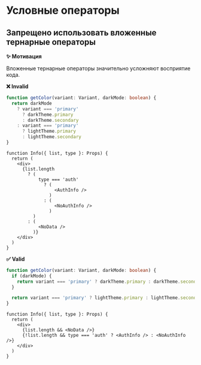 # Условные операторы

## Запрещено использовать вложенные тернарные операторы

**✨ Мотивация**

Вложенные тернарные операторы значительно усложняют восприятие кода.

**❌ Invalid**

```ts
function getColor(variant: Variant, darkMode: boolean) {
  return darkMode
    ? variant === 'primary'
      ? darkTheme.primary
      : darkTheme.secondary
    : variant === 'primary'
      ? lightTheme.primary
      : lightTheme.secondary
}
```

```tsx
function Info({ list, type }: Props) {
  return (
    <div>
      {list.length
        ? (
            type === 'auth'
              ? (
                  <AuthInfo />
                )
              : (
                  <NoAuthInfo />
                )
          )
        : (
            <NoData />
          )}
    </div>
  )
}
```

**✅ Valid**

```ts
function getColor(variant: Variant, darkMode: boolean) {
  if (darkMode) {
    return variant === 'primary' ? darkTheme.primary : darkTheme.secondary
  }

  return variant === 'primary' ? lightTheme.primary : lightTheme.secondary
}
```

```tsx
function Info({ list, type }: Props) {
  return (
    <div>
      {list.length && <NoData />}
      {!list.length && type === 'auth' ? <AuthInfo /> : <NoAuthInfo />}
    </div>
  )
}
```
